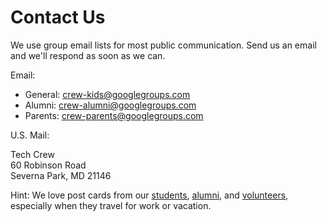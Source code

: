 <!-- title: Contact Us -->
<!-- categories: pages -->
<!-- tags: contact -->
<!-- published: 2017-06-06T22:30:00-05:00 -->
<!-- updated: 2017-06-16T22:30:00-05:00 -->
<!-- summary: We use group email lists for most public communication. Send us an email and respond as soon as we can. -->

# Contact Us

We use group email lists for most public communication. Send us an email and we'll respond as soon as we can. 

Email:

* General: [crew-kids@googlegroups.com](mailto:crew-kids@googlegroups.com)
* Alumni: [crew-alumni@googlegroups.com](mailto:crew-alumni@googlegroups.com)
* Parents: [crew-parents@googlegroups.com](mailto:crew-parents@googlegroups.com)

U.S. Mail:

Tech Crew  
60 Robinson Road  
Severna Park, MD 21146

Hint: We love post cards from our [students](students.html), [alumni](alumni.html), and [volunteers](volunteers.html), especially when they travel for work or vacation.

<!-- EOF -->
